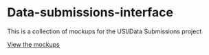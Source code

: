 # Data-submissions-interface
This is a collection of mockups for the USI/Data Submissions project

<a href="http://ebiwd.github.io/Data-submissions-interface">View the mockups</a>
